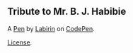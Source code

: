 Tribute to Mr. B. J. Habibie
----------------------------


A [Pen](https://codepen.io/labirin/pen/ZxXmXw) by [Labirin](https://codepen.io/labirin) on [CodePen](https://codepen.io).

[License](https://codepen.io/labirin/pen/ZxXmXw/license).

